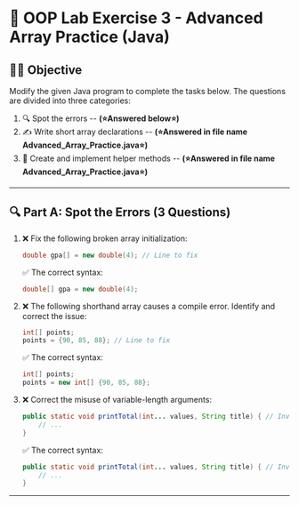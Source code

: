 # 📘 OOP Lab Exercise 3 - Advanced Array Practice (Java)

## 👨‍🏫 Objective
Modify the given Java program to complete the tasks below. The questions are divided into three categories:

1. 🔍 Spot the errors -- **(⭐Answered below⭐)**
2. ✍️ Write short array declarations -- **(⭐Answered in file name Advanced_Array_Practice.java⭐)**
3. 🔧 Create and implement helper methods -- **(⭐Answered in file name Advanced_Array_Practice.java⭐)**

---

## 🔍 Part A: Spot the Errors (3 Questions)

1. ❌ Fix the following broken array initialization:
   ```java
   double gpa[] = new double(4); // Line to fix
   ```
   ✅ The correct syntax:
   ```java
   double[] gpa = new double(4);
   ```

3. ❌ The following shorthand array causes a compile error. Identify and correct the issue:
   ```java
   int[] points;
   points = {90, 85, 88}; // Line to fix
   ```
   ✅ The correct syntax:
   ```java
   int[] points;
   points = new int[] {90, 85, 88};
   ```

4. ❌ Correct the misuse of variable-length arguments:
   ```java
   public static void printTotal(int... values, String title) { // Invalid
       // ...
   }
   ```
   ✅ The correct syntax:
   ```java
   public static void printTotal(int... values, String title) { // Invalid
       // ...
   }
   ```

---
